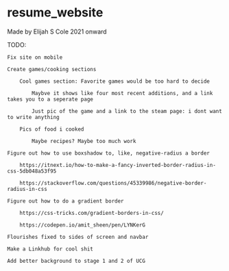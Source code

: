 # resume_website
Made by Elijah S Cole 2021 onward

TODO:
	
	Fix site on mobile
	
	Create games/cooking sections
		
		Cool games section: Favorite games would be too hard to decide
			
			Maybve it shows like four most recent additions, and a link takes you to a seperate page
			
			Just pic of the game and a link to the steam page: i dont want to write anything
		
		Pics of food i cooked
			
			Maybe recipes? Maybe too much work
	
	Figure out how to use boxshadow to, like, negative-radius a border
		
		https://itnext.io/how-to-make-a-fancy-inverted-border-radius-in-css-5db048a53f95
		
		https://stackoverflow.com/questions/45339986/negative-border-radius-in-css
	
	Figure out how to do a gradient border
		
		https://css-tricks.com/gradient-borders-in-css/
		
		https://codepen.io/amit_sheen/pen/LYNKerG
	
	Flourishes fixed to sides of screen and navbar
	
	Make a Linkhub for cool shit
	
	Add better background to stage 1 and 2 of UCG
